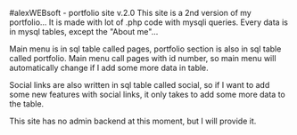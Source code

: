 #alexWEBsoft - portfolio site v.2.0
This site is a 2nd version of my portfolio... It is made with lot of .php code with mysqli queries. Every data is in mysql tables, except the "About me"...

Main menu is in sql table called pages, portfolio section is also in sql table called portfolio. Main menu call pages with id number, so main menu will automatically change if I add some more data in table.

Social links are also written in sql table called social, so if I want to add some new features with social links, it only takes to add some more data to the table.

This site has no admin backend at this moment, but I will provide it.
